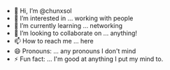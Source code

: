 - 👋 Hi, I’m @chunxsol
- 👀 I’m interested in ... working with people
- 🌱 I’m currently learning ... networking
- 💞️ I’m looking to collaborate on ... anything!
- 📫 How to reach me ... here
- 😄 Pronouns: ... any pronouns I don't mind
- ⚡ Fun fact: ... I'm good at anything I put my mind to.

<!---
chunxsol/chunxsol is a ✨ special ✨ repository because its `README.md` (this file) appears on your GitHub profile.
You can click the Preview link to take a look at your changes.
--->
